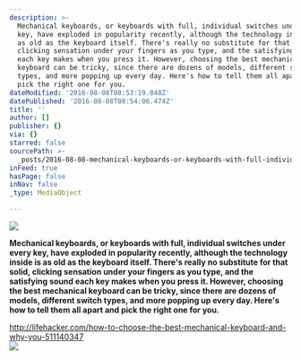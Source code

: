 ```yaml
---
description: >-
  Mechanical keyboards, or keyboards with full, individual switches under every
  key, have exploded in popularity recently, although the technology inside is
  as old as the keyboard itself. There's really no substitute for that solid,
  clicking sensation under your fingers as you type, and the satisfying sound
  each key makes when you press it. However, choosing the best mechanical
  keyboard can be tricky, since there are dozens of models, different switch
  types, and more popping up every day. Here's how to tell them all apart and
  pick the right one for you.
dateModified: '2016-08-08T08:53:19.048Z'
datePublished: '2016-08-08T08:54:06.474Z'
title: ''
author: []
publisher: {}
via: {}
starred: false
sourcePath: >-
  _posts/2016-08-08-mechanical-keyboards-or-keyboards-with-full-individual-swi.md
inFeed: true
hasPage: false
inNav: false
_type: MediaObject

---
```

![](https://the-grid-user-content.s3-us-west-2.amazonaws.com/dce6fade-9cfb-47fd-9f54-058cce99c850.jpg)

**Mechanical keyboards, or keyboards with full, individual switches under every key, have exploded in popularity recently, although the technology inside is as old as the keyboard itself. There's really no substitute for that solid, clicking sensation under your fingers as you type, and the satisfying sound each key makes when you press it. However, choosing the best mechanical keyboard can be tricky, since there are dozens of models, different switch types, and more popping up every day. Here's how to tell them all apart and pick the right one for you.**

http://lifehacker.com/how-to-choose-the-best-mechanical-keyboard-and-why-you-511140347  
![](https://the-grid-user-content.s3-us-west-2.amazonaws.com/9879b69f-52ef-4f14-a459-9d4c45936de1.jpg)